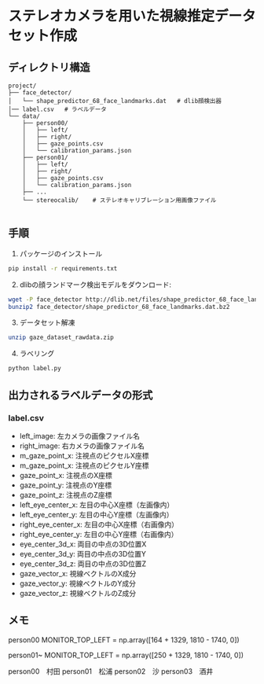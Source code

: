 # ステレオカメラを用いた視線推定データセット作成


## ディレクトリ構造
```
project/
├── face_detector/
│   └── shape_predictor_68_face_landmarks.dat   # dlib顔検出器
│── label.csv   # ラベルデータ
└── data/
    ├── person00/
    │   ├── left/
    │   ├── right/
    │   ├── gaze_points.csv
    │   └── calibration_params.json
    ├── person01/
    │   ├── left/
    │   ├── right/
    │   ├── gaze_points.csv
    │   └── calibration_params.json
    ├── ...
    └── stereocalib/    # ステレオキャリブレーション用画像ファイル


```

## 手順

1. パッケージのインストール
```bash
pip install -r requirements.txt
```

2. dlibの顔ランドマーク検出モデルをダウンロード:
```bash
wget -P face_detector http://dlib.net/files/shape_predictor_68_face_landmarks.dat.bz2
bunzip2 face_detector/shape_predictor_68_face_landmarks.dat.bz2
```

3. データセット解凍
```bash
unzip gaze_dataset_rawdata.zip
```

4. ラベリング
```bash
python label.py
```

## 出力されるラベルデータの形式

### label.csv
- left_image: 左カメラの画像ファイル名
- right_image: 右カメラの画像ファイル名
- m_gaze_point_x: 注視点のピクセルX座標
- m_gaze_point_x: 注視点のピクセルY座標
- gaze_point_x: 注視点のX座標
- gaze_point_y: 注視点のY座標
- gaze_point_z: 注視点のZ座標
- left_eye_center_x: 左目の中心X座標（左画像内）
- left_eye_center_y: 左目の中心Y座標（左画像内）
- right_eye_center_x: 左目の中心X座標（右画像内）
- right_eye_center_y: 左目の中心Y座標（右画像内）
- eye_center_3d_x: 両目の中点の3D位置X
- eye_center_3d_y: 両目の中点の3D位置Y
- eye_center_3d_z: 両目の中点の3D位置Z
- gaze_vector_x: 視線ベクトルのX成分
- gaze_vector_y: 視線ベクトルのY成分
- gaze_vector_z: 視線ベクトルのZ成分





## メモ

person00
MONITOR_TOP_LEFT = np.array([164 + 1329, 1810 - 1740, 0])

person01~
MONITOR_TOP_LEFT = np.array([250 + 1329, 1810 - 1740, 0])


person00　村田
person01　松浦
person02　沙
person03　酒井


